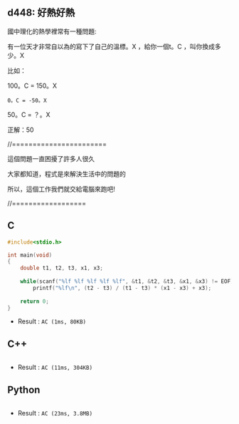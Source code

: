 ## d448: 好熱好熱
國中理化的熱學裡常有一種問題:

有一位天才非常自以為的寫下了自己的溫標。X ，給你一個t。C ，叫你換成多少。X 

比如：

100。C = 150。X

    0。C = -50。X

  50。C = ？。X

正解：50

//=======================

這個問題一直困擾了許多人很久

大家都知道，程式是來解決生活中的問題的

所以，這個工作我們就交給電腦來跑吧!

//==================

## C
```C
#include<stdio.h>

int main(void)
{
	double t1, t2, t3, x1, x3;
	
	while(scanf("%lf %lf %lf %lf %lf", &t1, &t2, &t3, &x1, &x3) != EOF)
		printf("%lf\n", (t2 - t3) / (t1 - t3) * (x1 - x3) + x3);
	
	return 0;
}
```
 * Result : `AC (1ms, 80KB)`

## C++
```C++

```
 * Result : `AC (11ms, 304KB)`

## Python
```python

```
 * Result : `AC (23ms, 3.8MB)`
